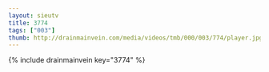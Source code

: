 ```yaml
--- 
layout: sieutv
title: 3774
tags: ["003"]
thumb: http://drainmainvein.com/media/videos/tmb/000/003/774/player.jpg
---
```

{% include drainmainvein key="3774" %} 
